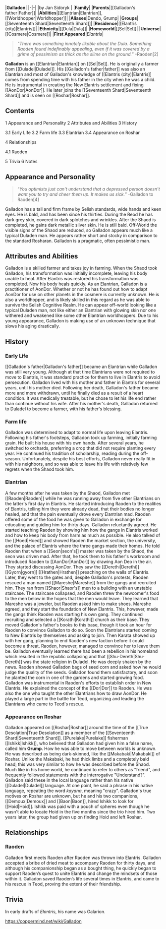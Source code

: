 |**Galladon**|
|-|-|
|by  Jan Sidoryk |
|**Family**|
|**Parents**|[[Galladon's father\|Father]]|
|**Abilities**|[[Elantrian\|Elantrian]], [[Worldhopper\|Worldhopper]]|
|**Aliases**|Dendo, Grump|
|**Groups**|[[Seventeenth Shard\|Seventeenth Shard]]|
|**Residence**|[[Elantris (city)\|Elantris]]|
|**Ethnicity**|[[Dula\|Dula]]|
|**Homeworld**|[[Sel\|Sel]]|
|**Universe**|[[Cosmere\|Cosmere]]|
|**First Appeared**|*Elantris*|

>“*There was something innately likable about the Dula. Something Raoden found indefinably appealing, even if it was covered by a grime of pessimism as thick as the slime on the ground.*”
\-Raoden[2]


**Galladon** is an [[Elantrian\|Elantrian]] on [[Sel\|Sel]]. He is originally a farmer from [[Duladel\|Duladel]]. His [[Galladon's father\|father]] was also an Elantrian and most of Galladon's knowledge of [[Elantris (city)\|Elantris]] comes from spending time with his father in the city when he was a child. He is instrumental in creating the New Elantris settlement and fixing [[AonDor\|AonDor]]. He later joins the [[Seventeenth Shard\|Seventeenth Shard]] and is seen on [[Roshar\|Roshar]].

## Contents

1 Appearance and Personality
2 Attributes and Abilities
3 History

3.1 Early Life
3.2 Farm life
3.3 Elantrian
3.4 Appearance on Roshar


4 Relationships

4.1 Raoden


5 Trivia
6 Notes


## Appearance and Personality
>“*You optimists just can't understand that a depressed person doesn’t want you to try and cheer them up. It makes us sick.*”
\-Galladon to Raoden[4]


Galladon has a tall and firm frame by Selish standards, wide hands and keen eyes. He is bald, and has been since his thirties.
During the Reod he has dark grey skin, covered in dark splotches and wrinkles.
After the Shaod is completed, he gains dark metallic silver skin. He is still bald.
Off-World the visible signs of the Shaod are reduced, so Galladon appears much like a typical Duladen man. He appears rather short and stocky in comparison to the standard Rosharan.
Galladon is a pragmatic, often pessimistic man.

## Attributes and Abilities
Galladon is a skilled farmer and takes joy in farming. When the Shaod took Galladon, his transformation was initially incomplete, leaving his body unable to heal. After Elantris was restored his transformation was completed. Now his body heals quickly. As an Elantrian, Galladon is a practitioner of AonDor. Whether or not he has found out how to adapt AonDor for use on other planets in the cosmere is currently unknown. He is also a worldhopper, and is likely skilled in this regard as he was able to survive the Selish Cognitive Realm. He can appear off-world looking like a typical Duladen man, not like either an Elantrian with glowing skin nor one withered and weakened like some other Elantrian worldhoppers. Due to his young appearance, Galladon is making use of an unknown technique that slows his aging drastically.

## History
### Early Life
[[Galladon's father\|Galladon's father]] became an Elantrian while Galladon was still very young. Although at that time Elantrians were not required to move to Elantris, it was standard practice for them to live in Elantris to avoid persecution. Galladon lived with his mother and father in Elantris for several years, until his mother died. Following her death, Galladon's father became more and more withdrawn, until he finally died as a result of a heart condition. It was medically treatable, but he chose to let his life end rather than continue without his wife.
After his mother's death, Galladon returned to Duladel to become a farmer, with his father's blessing.

### Farm life
Galladon was determined to adapt to normal life upon leaving Elantris. Following his father's footsteps, Galladon took up farming, initially farming grain. He built his house with his own hands. After several years, he switched to orchards, preferring a crop that did not require planting every year. He continued his tradition of scholarship, reading during the off-season. Unfortunately, despite his best efforts, Galladon never really fit in with his neighbors, and so was able to leave his life with relatively few regrets when the Shaod took him.

### Elantrian
A few months after he was taken by the Shaod, Galladon met [[Raoden\|Raoden]] while he was running away from five other Elantrians on the latter's first day in Elantris. He started introducing Raoden to the realities of Elantris, telling him they were already dead, that their bodies no longer healed, and that the pain eventually drove every Elantrian mad. Raoden offered some of the food he was given to Galladon in exchange for educating and guiding him for thirty days. Galladon reluctantly agreed. He started teaching Raoden by showing him how the gangs in Elantris worked and how to keep his body from harm as much as possible. He also talked of the [[Hoed\|Hoed]] and showed Raoden the market section, the university, and the palace of Elantris where the three gangs made their homes. He told Raoden that when a [[Seon\|seon's]] master was taken by the Shaod, the seon was driven mad. After that, he took them to his father's workroom and introduced Raoden to [[AonDor\|AonDor]] by drawing Aon Deo in the air. They started discussing AonDor.
They saw the [[Derethi\|Derethi]] [[Gyorn\|gyorn]] [[Hrathen\|Hrathen]] preaching on the walls of Elantris. Later, they went to the gates and, despite Galladon's protests, Raoden rescued a man named [[Mareshe\|Mareshe]] from the gangs and recruited him. They ran from [[Shaor\|Shaor's]] men to a building with an unstable staircase. The staircase collapsed, and Raoden threw the newcomer's food to the men below in the hopes that the men would leave. They learned that Mareshe was a jeweler, but Raoden asked him to make shoes. Mareshe agreed, and they start the foundation of New Elantris. This, however, made the gangs think Raoden was starting his own gang.
They continued recruiting and selected a [[Korathi\|Korathi]] church as their base. They moved Galladon's father's books to this base, though it took an hour for Raoden to convince Galladon to do so. Soon the Elantrians started coming to New Elantris by themselves and asking to join. Then Karata showed up with her gang, planning to end Raoden's new faction before it could become a threat. Raoden, however, managed to convince her to leave them be.
Galladon eventually learned there had been a rebellion in his homeland which resulted in the republic collapsing and that [[Shu-Dereth\|Shu-Dereth]] was the state religion in Duladel. He was deeply shaken by the news. Raoden showed Galladon bags of seed corn and asked how he would judge the quality of the seeds. Galladon found them satisfactory, and soon he planted the corn in one of the gardens and started growing food.
Galladon was instrumental in Raoden's efforts to establish order in New Elantris. He explained the concept of the [[Dor\|Dor]] to Raoden. He was also the one who taught the other Elantrians how to draw AonDor. He played a large part in the battle for Teod, organizing and leading the Elantrians who came to Teod's rescue.

### Appearance on Roshar
Galladon appeared on [[Roshar\|Roshar]] around the time of the [[True Desolation\|True Desolation]] as a member of the [[Seventeenth Shard\|Seventeenth Shard]]. [[Purelake\|Purelake]] fisherman [[Ishikk\|Ishikk]], who believed that Galladon had given him a false name, called him **Grump**. How he was able to move between worlds is unknown. He was described as being dark-skinned, like the [[Makabaki\|Makabaki]] of Roshar. Unlike the Makabaki, he had thick limbs and a completely bald head; this was very similar to how he was described before the Shaod. Much like in his home world, he continued to refer to others as "friend", and frequently followed statements with the interrogative "Understand?". Galladon said these in the local language rather than his native [[Duladel\|Duladel]] language. At one point, he said a phrase in his native language, repeating the word *kayana*, meaning "crazy". Galladon's true motives on Roshar are unknown, but he and his two companions, [[Demoux\|Demoux]] and [[Baon\|Baon]], hired Ishikk to look for [[Hoid\|Hoid]]. Ishikk was paid with a pouch of spheres even though he wasn't able to locate Hoid in the five months since the trio hired him. Two years later, the group had given up on finding Hoid and left Roshar.

## Relationships
### Raoden
Galladon first meets Raoden after Raoden was thrown into Elantris. Galladon accepted a bribe of dried meat to accompany Raoden for thirty days, and although his companionship began as a bought thing, he quickly began to support Raoden’s quest to unite Elantris and change the mindsets of those within it. Galladon saved Raoden’s life several times in Elantris, and came to his rescue in Teod, proving the extent of their friendship.

## Trivia
In early drafts of *Elantris*, his name was Galarion.


https://coppermind.net/wiki/Galladon